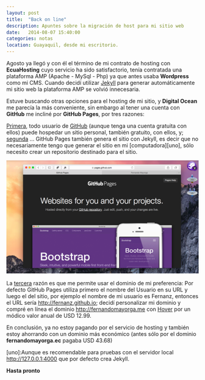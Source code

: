 ```yaml
---
layout: post
title:  "Back on line"
description: Apuntes sobre la migración de host para mi sitio web
date:   2014-08-07 15:40:00
categories: notas
location: Guayaquil, desde mi escritorio.
---
```


Agosto ya llegó y con él el término de mi contrato de hosting con **EcuaHosting** cuyo servicio ha sido satisfactorio, tenía contratada una plataforma AMP (Apache - MySql - Php) ya que antes usaba **Wordpress** como mi CMS. Cuando decidí utilizar [Jekyll](http://jekyllrb.com) para generar automáticamente mi sitio web la plataforma AMP se volvió innecesaria.  

Estuve buscando otras opciones para el hosting de mi sitio, y **Digital Ocean** me parecía la más conveniente, sin embargo al tener una cuenta con **GitHub** me incliné por **GitHub Pages**, por tres razones:

<u>Primera</u>, todo usuario de [GitHub](http://github.com) (aunque tenga una cuenta gratuita con ellos) puede hospedar un sitio personal, también gratuito, con ellos, y; <u>segunda</u> ... GitHub Pages también genera el sitio con Jekyll, es decir que no necesariamente tengo que generar el sitio en mi [computadora][uno], sólo necesito crear un repositorio destinado para el sitio.  

<section class="fluido">
				<div class="gallery">
				<a href="/assets/GHP.png" title="" data-fluidbox class="col-1"><img src="/assets/GHP.png" alt="" title="" /></a>
				</div>
</section>

La <u>tercera</u> razón es que me permite usar el dominio de mi preferencia: Por defecto GitHub Pages utiliza primero el nombre del Usuario en su URL y luego el del sitio, por ejemplo el nombre de mi usuario es Fernanz, entonces el URL sería http://fernanz.github.io; decidí personalizar mi dominio y compré en línea el dominio http://fernandomayorga.me con [Hover](http://hover.com) por un módico valor anual de USD 12.99.

En conclusión, ya no estoy pagando por el servicio de hosting y también estoy ahorrando con un dominio más económico (antes sólo por el dominio **fernandomayorga.ec** pagaba USD 43.68)

[uno]:Aunque es recomendable para pruebas con el servidor local http://127.0.0.1:4000 que por defecto crea Jekyll.  

**Hasta pronto**